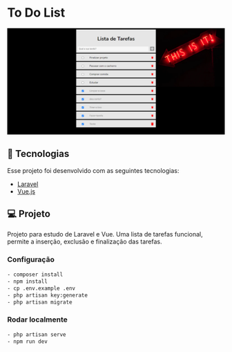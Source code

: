 # To Do List

<img alt="todolist" src="todolist.png">

## 🚀 Tecnologias

Esse projeto foi desenvolvido com as seguintes tecnologias:

- [Laravel](https://laravel.com/)
- [Vue.js](https://vuejs.org/)

## 💻 Projeto

Projeto para estudo de Laravel e Vue. Uma lista de tarefas funcional, permite a inserção, exclusão e finalização das tarefas.  


### Configuração

```
- composer install
- npm install
- cp .env.example .env
- php artisan key:generate
- php artisan migrate
```

### Rodar localmente

```
- php artisan serve
- npm run dev
```
